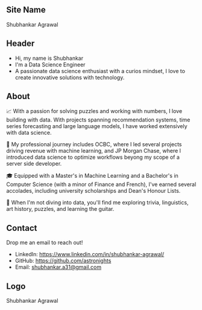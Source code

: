 ## Site Name
Shubhankar Agrawal

## Header
- Hi, my name is Shubhankar
- I'm a Data Science Engineer
- A passionate data science enthusiast with a curios mindset, I love to create innovative solutions with technology.

## About

📈 With a passion for solving puzzles and working with numbers, I love building with data. With projects spanning recommendation systems, time series forecasting and large language models, I have worked extensively with data science.

🚀 My professional journey includes OCBC, where I led several projects driving revenue with machine learning, and JP Morgan Chase, where I introduced data science to optimize workflows beyong my scope of a server side developer.

🎓 Equipped with a Master's in Machine Learning and a Bachelor's in Computer Science (with a minor of Finance and French), I've earned several accolades, including university scholarships and Dean's Honour Lists.

🤖 When I'm not diving into data, you'll find me exploring trivia, linguistics, art history, puzzles, and learning the guitar.

## Contact
Drop me an email to reach out!
- LinkedIn: https://www.linkedin.com/in/shubhankar-agrawal/
- GitHub: https://github.com/astronights
- Email: shubhankar.a31@gmail.com

## Logo
Shubhankar Agrawal
